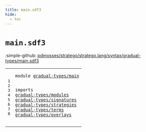 ```yaml
---
title: main.sdf3
hide:
  - toc
---
```


# `main.sdf3`

:simple-github: [pdmosses/stratego/stratego.lang/syntax/gradual-types/main.sdf3]

[pdmosses/stratego/stratego.lang/syntax/gradual-types/main.sdf3]: https://github.com/pdmosses/stratego/blob/master/stratego.lang/syntax/gradual-types/main.sdf3 "The source file on GitHub"

<div class="sdf3"><table class="highlighttable"><tbody><tr><td class="linenos"><div class="linenodiv"><pre><span></span>1
2
3
4
5
6
7
8
</pre></div></td>
<td class="code"><pre><code><span class="keyword">module</span> <a href="../../import.sdf3#gradual-types/main_50_68" id="gradual-types/main_7_25" title="Referenced at ../../import.sdf3 line 6">gradual-types/main</a>

<span class="keyword">imports</span>
  <a href="../modules.sdf3#gradual-types/modules_7_28" id="gradual-types/modules_37_58" title="Defined at ../modules.sdf3 line 1">gradual-types/modules</a>
  <a href="../signatures.sdf3#gradual-types/signatures_7_31" id="gradual-types/signatures_61_85" title="Defined at ../signatures.sdf3 line 1">gradual-types/signatures</a>
  <a href="../strategies.sdf3#gradual-types/strategies_7_31" id="gradual-types/strategies_88_112" title="Defined at ../strategies.sdf3 line 1">gradual-types/strategies</a>
  <a href="../terms.sdf3#gradual-types/terms_7_26" id="gradual-types/terms_115_134" title="Defined at ../terms.sdf3 line 1">gradual-types/terms</a>
  <a href="../overlays.sdf3#gradual-types/overlays_7_29" id="gradual-types/overlays_137_159" title="Defined at ../overlays.sdf3 line 1">gradual-types/overlays</a>
</code></pre></td></tr></tbody></table></div>